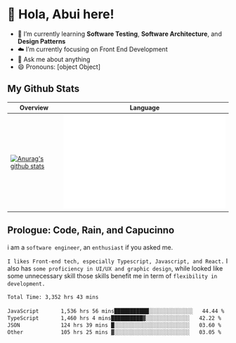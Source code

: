 # 👋 Hola, Abui here!

- 🌱 I’m currently learning **Software Testing**, **Software Architecture**, and **Design Patterns**
- ☁️ I’m currently focusing on Front End Development
- 💬 Ask me about anything
- 😄 Pronouns: [object Object]

## My Github Stats

| Overview | Language |
| --- | --- |
|[![Anurag's github stats](https://github-readme-stats.vercel.app/api?username=abui-am&count_private=true)](https://github.com/anuraghazra/github-readme-stats)|![Language](https://raw.githubusercontent.com/abui-am/stats/c6455f656dfce7acd3951e5ec5b25d72af0b2ee3/generated/languages.svg)|

## Prologue: Code, Rain, and Capucinno
i am a `software engineer`, an `enthusiast` if you asked me. 

`I likes Front-end tech, especially Typescript, Javascript, and React.` I also has `some proficiency in UI/UX and graphic design`, while looked like some unnecessary skill those skills benefit me in term of `flexibility in development.`


<!--START_SECTION:waka-->

```text
Total Time: 3,352 hrs 43 mins

JavaScript       1,536 hrs 56 mins███████████░░░░░░░░░░░░░░   44.44 %
TypeScript       1,460 hrs 4 mins██████████▓░░░░░░░░░░░░░░   42.22 %
JSON             124 hrs 39 mins █░░░░░░░░░░░░░░░░░░░░░░░░   03.60 %
Other            105 hrs 25 mins ▓░░░░░░░░░░░░░░░░░░░░░░░░   03.05 %
```

<!--END_SECTION:waka-->
